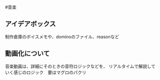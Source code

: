 #音楽 

## アイデアボックス
制作倉庫のボイスメモや、dominoのファイル、reasonなど

## 動画化について
音楽動画は、詳細にそのときの音符ロジックなどを、
リアルタイムで解説していく感じのロジック　要はマグロのパクリ